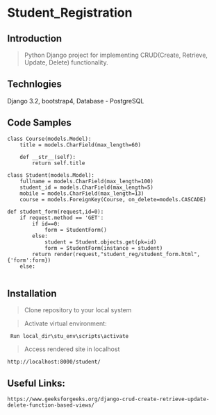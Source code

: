 # Student_Registration

## Introduction

>Python Django project for implementing CRUD(Create, Retrieve, Update, Delete) functionality.

## Technlogies

 Django 3.2,
 bootstrap4,
 Database - PostgreSQL


## Code Samples

```
class Course(models.Model):
    title = models.CharField(max_length=60)

    def __str__(self):
        return self.title

class Student(models.Model):
    fullname = models.CharField(max_length=100)
    student_id = models.CharField(max_length=5)
    mobile = models.CharField(max_length=13)
    course = models.ForeignKey(Course, on_delete=models.CASCADE)
```

```
def student_form(request,id=0):
    if request.method == 'GET':
        if id==0:
            form = StudentForm()
        else:
            student = Student.objects.get(pk=id)
            form = StudentForm(instance = student)
        return render(request,"student_reg/student_form.html",{'form':form})
    else:
       
```

## Installation

>Clone repository to your local system

>Activate virtual environment:

     Run local_dir\stu_env\scripts\activate

>Access rendered site in localhost
    
    http://localhost:8000/student/
    
## Useful Links:

    https://www.geeksforgeeks.org/django-crud-create-retrieve-update-delete-function-based-views/
